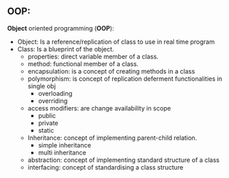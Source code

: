 ## OOP:
**Object** oriented programming (**OOP**):

* Object: Is a reference/replication of class to use in real time program
* Class: Is a blueprint of the object.
  * properties: direct variable member of a class.
  * method: functional member of a class.
  * encapsulation: is a concept of creating methods in a class
  * polymorphism: is concept of replication deferment functionalities in single obj
    * overloading
    * overriding
  * access modifiers: are change availability in scope
    * public
    * private
    * static
  * Inheritance: concept of implementing parent-child relation.
    * simple inheritance
    * multi inheritance
  * abstraction: concept of implementing standard structure of a class
  * interfacing: concept of standardising a class structure
